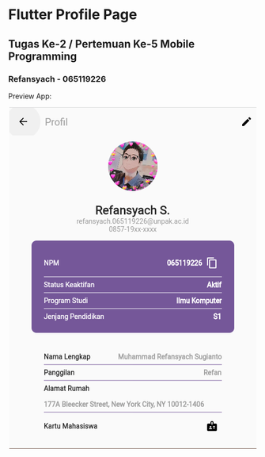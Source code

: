 # Flutter Profile Page 

## Tugas Ke-2 / Pertemuan Ke-5 Mobile Programming

### Refansyach - 065119226

Preview App:
<div align=center>
  <img src="https://raw.githubusercontent.com/AuroraLeafa/MobileProgramming/main/PertemuanKe-5/assets/119226_Refansyach_T2_MobPro.png?raw=true" alt="Preview">
  <br>
</div>
